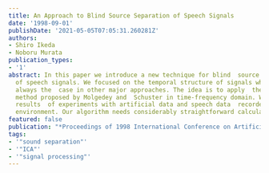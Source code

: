 ```yaml
---
title: An Approach to Blind Source Separation of Speech Signals
date: '1998-09-01'
publishDate: '2021-05-05T07:05:31.260281Z'
authors:
- Shiro Ikeda
- Noboru Murata
publication_types:
- '1'
abstract: In this paper we introduce a new technique for blind  source separation
  of speech signals. We focused on the temporal structure of signals which is not
  always the  case in other major approaches. The idea is to apply  the decorrelation
  method proposed by Molgedey and  Schuster in time-frequency domain. We show some
  results  of experiments with artificial data and speech data  recorded in the real
  environment. Our algorithm needs considerably straightforward calculation and includes  only a few parameters to be tuned.
featured: false
publication: "*Proceedings of 1998 International Conference on Artificial Neural Networks (ICANN'98)*"
tags:
- '"sound separation"'
- '"ICA"'
- '"signal processing"'
---
```

